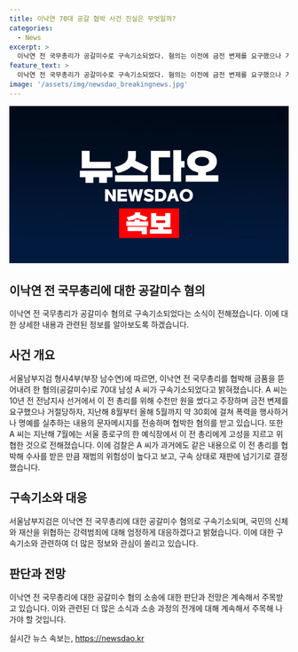 ```yaml
---
title: 이낙연 70대 공갈 협박 사건 진실은 무엇일까?
categories:
  - News
excerpt: >
  이낙연 전 국무총리가 공갈미수로 구속기소되었다. 혐의는 이전에 금전 변제를 요구했으나 거절당한 후 폭력 및 명예 훼손 문자를 지속적으로 보낸 것이다. 70대 남성 A씨는 이 전 총리를 협박한 과거가 있어 재범 위험성을 고려해 구속 상태로 재판에 넘겼다. 서울남부지검은 강력범죄에 대해 엄정하게 대응할 것이라고 전했다.
feature_text: >
  이낙연 전 국무총리가 공갈미수로 구속기소되었다. 혐의는 이전에 금전 변제를 요구했으나 거절당한 후 폭력 및 명예 훼손 문자를 지속적으로 보낸 것이다. 70대 남성 A씨는 이 전 총리를 협박한 과거가 있어 재범 위험성을 고려해 구속 상태로 재판에 넘겼다. 서울남부지검은 강력범죄에 대해 엄정하게 대응할 것이라고 전했다.
image: '/assets/img/newsdao_breakingnews.jpg'
---
```


<p><img src="/assets/img/newsdao_breakingnews.jpg" alt="bookingtag 속보" /></p>

<h2 data-ke-size="size26">이낙연 전 국무총리에 대한 공갈미수 혐의</h2>

<p data-ke-size="size16">이낙연 전 국무총리가 공갈미수 혐의로 구속기소되었다는 소식이 전해졌습니다. 이에 대한 상세한 내용과 관련된 정보를 알아보도록 하겠습니다.</p>

<h2 data-ke-size="size24">사건 개요</h2>

<p data-ke-size="size16">서울남부지검 형사4부(부장 남수연)에 따르면, 이낙연 전 국무총리를 협박해 금품을 뜯어내려 한 혐의(공갈미수)로 70대 남성 A 씨가 구속기소되었다고 밝혀졌습니다. A 씨는 10년 전 전남지사 선거에서 이 전 총리를 위해 수천만 원을 썼다고 주장하며 금전 변제를 요구했으나 거절당하자, 지난해 8월부터 올해 5월까지 약 30회에 걸쳐 폭력을 행사하거나 명예를 실추하는 내용의 문자메시지를 전송하며 협박한 혐의를 받고 있습니다. 또한 A 씨는 지난해 7월에는 서울 종로구의 한 예식장에서 이 전 총리에게 고성을 지르고 위협한 것으로 전해졌습니다. 이에 검찰은 A 씨가 과거에도 같은 내용으로 이 전 총리를 협박해 수사를 받은 만큼 재범의 위험성이 높다고 보고, 구속 상태로 재판에 넘기기로 결정했습니다.</p>

<h2 data-ke-size="size24">구속기소와 대응</h2>

<p data-ke-size="size16">서울남부지검은 이낙연 전 국무총리에 대한 공갈미수 혐의로 구속기소되며, 국민의 신체와 재산을 위협하는 강력범죄에 대해 엄정하게 대응하겠다고 밝혔습니다. 이에 대한 구속기소와 관련하여 더 많은 정보와 관심이 쏠리고 있습니다.</p>

<h2 data-ke-size="size24">판단과 전망</h2>

<p data-ke-size="size16">이낙연 전 국무총리에 대한 공갈미수 혐의 소송에 대한 판단과 전망은 계속해서 주목받고 있습니다. 이와 관련된 더 많은 소식과 소송 과정의 전개에 대해 계속해서 주목해 나가야 할 것입니다.</p>
실시간 뉴스 속보는, <a href="https://newsdao.kr" rel="dofollow">https://newsdao.kr</a>


